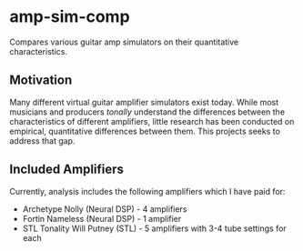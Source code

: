 # amp-sim-comp
Compares various guitar amp simulators on their quantitative characteristics.

## Motivation

Many different virtual guitar amplifier simulators exist today. While most musicians and producers *tonally* understand the differences between the characteristics of different amplifiers, little research has been conducted on empirical, quantitative differences between them. This projects seeks to address that gap.

## Included Amplifiers

Currently, analysis includes the following amplifiers which I have paid for:

* Archetype Nolly (Neural DSP) - 4 amplifiers
* Fortin Nameless (Neural DSP) - 1 amplifier
* STL Tonality Will Putney (STL) - 5 amplifiers with 3-4 tube settings for each
